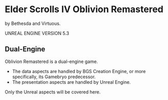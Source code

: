 # Elder Scrolls IV Oblivion Remastered

by Bethesda and Virtuous.

UNREAL ENGINE VERSION 5.3

## Dual-Engine

Oblivion Remastered is a dual-engine game.

- The data aspects are handled by BGS Creation Engine, or more specifically, its Gamebryo predecessor.
- The presentation aspects are handled by Unreal Engine.

Only the Unreal aspects will be covered here.
